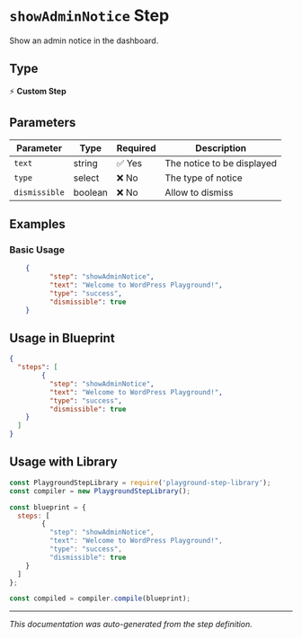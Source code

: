 # `showAdminNotice` Step

Show an admin notice in the dashboard.

## Type
⚡ **Custom Step**

## Parameters

| Parameter | Type | Required | Description |
|-----------|------|----------|-------------|
| `text` | string | ✅ Yes | The notice to be displayed |
| `type` | select | ❌ No | The type of notice |
| `dismissible` | boolean | ❌ No | Allow to dismiss |


## Examples

### Basic Usage
```json
    {
          "step": "showAdminNotice",
          "text": "Welcome to WordPress Playground!",
          "type": "success",
          "dismissible": true
    }
```

## Usage in Blueprint

```json
{
  "steps": [
        {
          "step": "showAdminNotice",
          "text": "Welcome to WordPress Playground!",
          "type": "success",
          "dismissible": true
    }
  ]
}
```

## Usage with Library

```javascript
const PlaygroundStepLibrary = require('playground-step-library');
const compiler = new PlaygroundStepLibrary();

const blueprint = {
  steps: [
        {
          "step": "showAdminNotice",
          "text": "Welcome to WordPress Playground!",
          "type": "success",
          "dismissible": true
    }
  ]
};

const compiled = compiler.compile(blueprint);
```

---

*This documentation was auto-generated from the step definition.*
